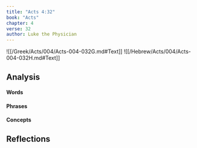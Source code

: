 ```yaml
---
title: "Acts 4:32"
book: "Acts"
chapter: 4
verse: 32
author: Luke the Physician
---
```

![[/Greek/Acts/004/Acts-004-032G.md#Text]]
![[/Hebrew/Acts/004/Acts-004-032H.md#Text]]

## Analysis

#### Words

#### Phrases

#### Concepts

## Reflections
